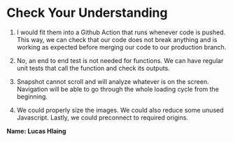 # Check Your Understanding
1. I would fit them into a Github Action that runs whenever code is pushed. This way, we can check that our code does not break anything and is working as expected before merging our code to our production branch. 

2. No, an end to end test is not needed for functions. We can have regular unit tests that call the function and check its outputs.

3. Snapshot cannot scroll and will analyze whatever is on the screen. Navigation will be able to go through the whole loading cycle from the beginning. 

4. We could properly size the images. We could also reduce some unused Javascript. Lastly, we could preconnect to required origins. 

**Name: Lucas Hlaing**

